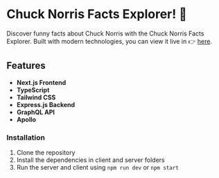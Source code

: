 # Chuck Norris Facts Explorer! 🚀

Discover funny facts about Chuck Norris with the Chuck Norris Facts Explorer. Built with modern technologies, you can view it live in 👉 [here](https://matheus-foscarinid-cn-facts.vercel.app/).

## Features

- **Next.js Frontend**
- **TypeScript**
- **Tailwind CSS**
- **Express.js Backend**
- **GraphQL API**
- **Apollo**


### Installation

1. Clone the repository
2. Install the dependencies in client and server folders
3. Run the server and client using `npm run dev` or `npm start`